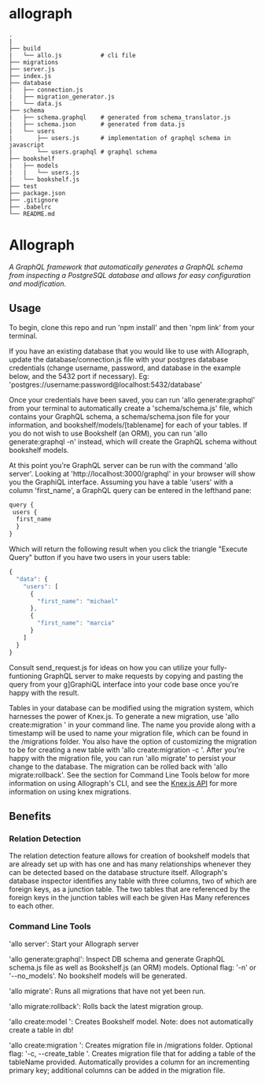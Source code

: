 # allograph
```
.
|
├── build
|   └── allo.js           # cli file
├── migrations
├── server.js
├── index.js
├── database
|   ├── connection.js
|   ├── migration_generator.js
|   └── data.js
├── schema
|   ├── schema.graphql    # generated from schema_translator.js
|   ├── schema.json       # generated from data.js
|   └── users
|       ├── users.js      # implementation of graphql schema in javascript
|       └── users.graphql # graphql schema
├── bookshelf
|   ├── models 
|   |   └── users.js
|   └── bookshelf.js
├── test
├── package.json
├── .gitignore
├── .babelrc
└── README.md
```

# Allograph

*A GraphQL framework that automatically generates a GraphQL schema from inspecting a PostgreSQL database and allows for easy configuration and modification.*

## Usage

To begin, clone this repo and run 'npm install' and then 'npm link' from your terminal. 

If you have an existing database that you would like to use with Allograph, update the database/connection.js file with your postgres database credentials (change username, password, and database in the example below, and the 5432 port if necessary). 
Eg: 'postgres://username:password@localhost:5432/database'

Once your credentials have been saved, you can run 'allo generate:graphql' from your terminal to automatically create a 'schema/schema.js' file, which contains your GraphQL schema, a schema/schema.json file for your information, and bookshelf/models/[tablename] for each of your tables. If you do not wish to use Bookshelf (an ORM), you can run 'allo generate:graphql -n' instead, which will create the GraphQL schema without bookshelf models.

At this point you're GraphQL server can be run with the command 'allo server'. Looking at 'http://localhost:3000/graphql' in your browser will show you the GraphiQL interface. Assuming you have a table 'users' with a column 'first_name', a GraphQL query can be entered in the lefthand pane:

```javascript
query {
 users {
  first_name
  }
}
```
Which will return the following result when you click the triangle "Execute Query" button if you have two users in your users table:

```javascript
{
  "data": {
    "users": [
      {
        "first_name": "michael"
      },
      {
        "first_name": "marcia"
      }
    ]
  }
}
```

Consult send_request.js for ideas on how you can utilize your fully-funtioning GraphQL server to make requests by copying and pasting the query from your g]GraphiQL interface into your code base once you're happy with the result.

Tables in your database can be modified using the migration system, which harnesses the power of Knex.js. To generate a new migration, use 'allo create:migration <name>' in your command line. The name you provide along with a timestamp will be used to name your migration file, which can be found in the /migrations folder. You also have the option of customizing the migration to be for creating a new table with 'allo create:migration <name> -c <tableName>'. After you're happy with the migration file, you can run 'allo migrate' to persist your change to the database. The migration can be rolled back with 'allo migrate:rollback'. See the section for Command Line Tools below for more information on using Allograph's CLI, and see the [Knex.js API](http://knexjs.org/#Migrations-CLI) for more information on using knex migrations. 

## Benefits

### Relation Detection

The relation detection feature allows for creation of bookshelf models that are already set up with has one and has many relationships whenever they can be detected based on the database structure itself. Allograph's database inspector identifies any table with three columns, two of which are foreign keys, as a junction table. The two tables that are referenced by the foreign keys in the junction tables will each be given Has Many references to each other. 

### Command Line Tools

'allo server': Start your Allograph server

'allo generate:graphql': Inspect DB schema and generate GraphQL schema.js file as well as Bookshelf.js (an ORM) models. 
    Optional flag: '-n' or '--no_models'. No bookshelf models will be generated.

'allo migrate': Runs all migrations that have not yet been run.

'allo migrate:rollback': Rolls back the latest migration group.

'allo create:model <modelName>': Creates Bookshelf model. Note: does not automatically create a table in db!

'allo create:migration <name>': Creates migration file in /migrations folder.
    Optional flag: '-c, --create_table <tableName>'. Creates migration file that for adding a table of the tableName provided. Automatically provides a column for an incrementing primary key; additional columns can be added in the migration file.


